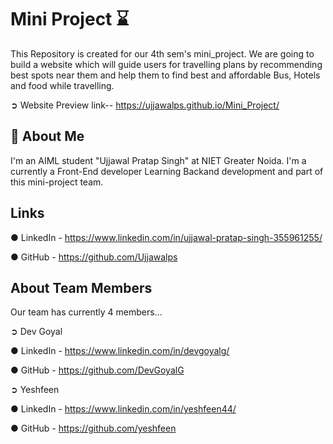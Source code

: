 
# Mini Project ⌛

This Repository is created for our 4th sem's mini_project. We are going to build a website which will guide users for travelling plans by recommending best spots near them and help them to find best and affordable Bus, Hotels and food while travelling.


➲ Website Preview link-- https://ujjawalps.github.io/Mini_Project/



## 🚀 About Me
I'm an AIML student "Ujjawal Pratap Singh" at NIET Greater Noida. 
I'm a currently a Front-End developer Learning Backand development and part of this mini-project team.


## Links
● LinkedIn - https://www.linkedin.com/in/ujjawal-pratap-singh-355961255/

● GitHub - https://github.com/Ujjawalps


## About Team Members
Our team has currently 4 members...


➲ Dev Goyal

● LinkedIn - https://www.linkedin.com/in/devgoyalg/

● GitHub - https://github.com/DevGoyalG


➲ Yeshfeen

● LinkedIn - https://www.linkedin.com/in/yeshfeen44/

● GitHub - https://github.com/yeshfeen
 
